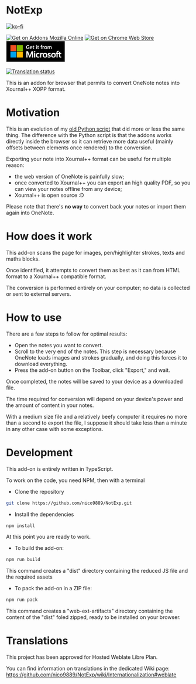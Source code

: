 # NotExp
[![ko-fi](https://ko-fi.com/img/githubbutton_sm.svg)](https://ko-fi.com/F1F52OY0N)

[![Get on Addons Mozilla Online](https://extensionworkshop.com/assets/img/documentation/publish/get-the-addon-178x60px.dad84b42.png)](https://addons.mozilla.org/en-US/firefox/addon/notexp/)
[![Get on Chrome Web Store](https://github.com/user-attachments/assets/e52c6e4c-10c5-4723-8a6a-014c042e02ea)](https://chromewebstore.google.com/detail/notexp/lbghdcdjdfngepdkmmemagflaekkmjmf)
[![Get on Microsoft Edge](assets/get-it-from-MS.png)](https://microsoftedge.microsoft.com/addons/detail/notexp/iajdflbejglpfjcginldhjbfccepabfj)


[![Translation status](https://hosted.weblate.org/widget/notexp/addon/287x66-grey.png)](https://hosted.weblate.org/engage/notexp/)

This is an addon for browser that permits to convert OneNote notes into Xournal++ XOPP format.

# Motivation
This is an evolution of my [old Python script](https://github.com/nico9889/OneNote2Xournalpp) that did more or less the same thing.
The difference with the Python script is that the addons works directly inside the browser so it can retrieve more data useful (mainly offsets between elements once rendered) to the conversion.

Exporting your note into Xournal++ format can be useful for multiple reason:
* the web version of OneNote is painfully slow;
* once converted to Xournal++ you can export an high quality PDF, so you can view your notes offline from any device;
* Xournal++ is open source :D

Please note that there's **no way** to convert back your notes or import them again into OneNote.

# How does it work
This add-on scans the page for images, pen/highlighter strokes, texts and maths blocks.

Once identified, it attempts to convert them as best as it can from HTML format to a Xournal++ compatible format.

The conversion is performed entirely on your computer; no data is collected or sent to external servers.

# How to use

There are a few steps to follow for optimal results:

* Open the notes you want to convert.
* Scroll to the very end of the notes. This step is necessary because OneNote loads images and strokes gradually, and doing this forces it to download everything.
* Press the add-on button on the Toolbar, click "Export," and wait.

Once completed, the notes will be saved to your device as a downloaded file.

The time required for conversion will depend on your device's power and the amount of content in your notes.

With a medium size file and a relatively beefy computer it requires no more than a second to export the file, I suppose it should take less than a minute in any other case with some exceptions.

# Development

This add-on is entirely written in TypeScript.

To work on the code, you need NPM, then with a terminal

* Clone the repository
```bash
git clone https://github.com/nico9889/NotExp.git
```

* Install the dependencies
```bash 
npm install
```

At this point you are ready to work.

* To build the add-on:
```bash
npm run build
```
This command creates a "dist" directory containing the reduced JS file and the required assets

* To pack the add-on in a ZIP file:
``` bash
npm run pack
```
This command creates a "web-ext-artifacts" directory containing the content of the "dist" foled zipped, ready to be installed on your browser.

# Translations
This project has been approved for Hosted Weblate Libre Plan.

You can find information on translations in the dedicated Wiki page: https://github.com/nico9889/NotExp/wiki/Internationalization#weblate
